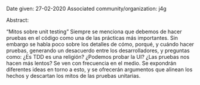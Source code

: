 Date given: 27-02-2020
Associated community/organization: j4g

Abstract:

“Mitos sobre unit testing”
Siempre se menciona que debemos de hacer pruebas en el código como una de las prácticas más importantes. 
Sin embargo se habla poco sobre los detalles de cómo, porqué, y cuándo hacer pruebas, generando un desacuerdo entre los desarrolladores, 
y preguntas como: ¿Es TDD es una religión? ¿Podemos probar la UI? ¿Las pruebas nos hacen más lentos? Se ven con frecuencia en el medio. 
Se expondrán diferentes ideas en torno a esto, y se ofrecerán argumentos que alinean los hechos y descartan los mitos de las pruebas unitarias. 